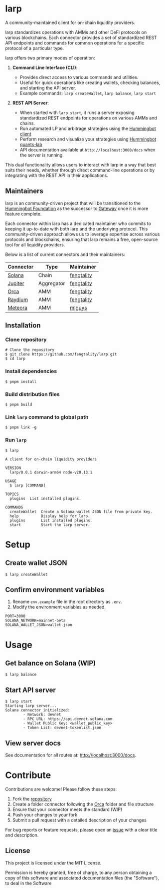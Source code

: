 larp
=================

A community-maintained client for on-chain liquidity providers.

larp standardizes operations with AMMs and other DeFi protocols on various blockchains. Each connector provides a set of standardized REST API endpoints and commands for common operations for a specific protocol of a particular type.

larp offers two primary modes of operation:

1. **Command Line Interface (CLI)**: 
   - Provides direct access to various commands and utilities.
   - Useful for quick operations like creating wallets, checking balances, and starting the API server.
   - Example commands: `larp createWallet`, `larp balance`, `larp start`

2. **REST API Server**:
   - When started with `larp start`, it runs a server exposing standardized REST endpoints for operations on various AMMs and chains.
   - Run automated LP and arbitrage strategies using the [Hummingbot client](https://github.com/hummingbot/hummingbot)
   - Perform research and visualize your strategies using [Hummingbot quants-lab](https://github.com/hummingbot/quants-lab)
   - API documentation available at `http://localhost:3000/docs` when the server is running.

This dual functionality allows users to interact with larp in a way that best suits their needs, whether through direct command-line operations or by integrating with the REST API in their applications.

## Maintainers

larp is an community-driven project that will be transitioned to the [Hummingbot Foundation](https://github.com/hummingbot) as the successor to [Gateway](https://github.com/hummingbot/gateway) once it is more feature complete.

Each connector within larp has a dedicated maintainer who commits to keeping it up-to-date with both larp and the underlying protocol. This community-driven approach allows us to leverage expertise across various protocols and blockchains, ensuring that larp remains a free, open-source tool for all liquidity providers.

Below is a list of current connectors and their maintainers:

| Connector | Type | Maintainer |
| --------- | ---- | ---------- |
| [Solana](/src/connectors/solana) | Chain | [fengtality](https://github.com/fengtality) |
| [Jupiter](/src/connectors/jupiter) | Aggregator | [fengtality](https://github.com/fengtality) |
| [Orca](/src/connectors/orca) | AMM | [fengtality](https://github.com/fengtality) |
| [Raydium](/src/connectors/raydium) | AMM | [fengtality](https://github.com/fengtality) |
| [Meteora](/src/connectors/meteora) | AMM | [mlguys](https://github.com/mlguys) |

## Installation

### Clone repository

```sh-session
# Clone the repository
$ git clone https://github.com/fengtality/larp.git
$ cd larp
```

### Install dependencies
```sh-session
$ pnpm install
```

### Build distribution files
```sh-session
$ pnpm build
```

### Link `larp` command to global path
```sh-session
$ pnpm link -g
```

### Run `larp`
```sh-session
$ larp

A client for on-chain liquidity providers

VERSION
  larp/0.0.1 darwin-arm64 node-v20.13.1

USAGE
  $ larp [COMMAND]

TOPICS
  plugins  List installed plugins.

COMMANDS
  createWallet  Create a Solana wallet JSON file from private key.
  help          Display help for larp.
  plugins       List installed plugins.
  start         Start the larp server.
```

# Setup

## Create wallet JSON
```sh-session
$ larp createWallet
```

## Confirm environment variables

1. Rename `env.example` file in the root directory as `.env`.
2. Modify the environment variables as needed.

```sh-session
PORT=3000
SOLANA_NETWORK=mainnet-beta
SOLANA_WALLET_JSON=wallet.json
```

# Usage

## Get balance on Solana (WIP)
```
$ larp balance
```

## Start API server
```sh-session
$ larp start
Starting larp server...
Solana connector initialized:
        - Network: devnet
        - RPC URL: https://api.devnet.solana.com
        - Wallet Public Key: <wallet_public_key>
        - Token List: devnet-tokenlist.json
```

## View server docs

See documentation for all routes at: [http://localhost:3000/docs](http://localhost:3000/docs).

# Contribute

Contributions are welcome! Please follow these steps:

1. Fork the [repository](http://github.com/fengtality/larp)
2. Create a folder connector following the [Orca](src/connectors/orca) folder and file structure
3. Ensure that your connector meets the standard (WIP)
4. Push your changes to your fork
5. Submit a pull request with a detailed description of your changes

For bug reports or feature requests, please open an [issue](http://github.com/fengtality/larp/issues) with a clear title and description.

## License

This project is licensed under the MIT License.

Permission is hereby granted, free of charge, to any person obtaining a copy
of this software and associated documentation files (the "Software"), to deal
in the Software